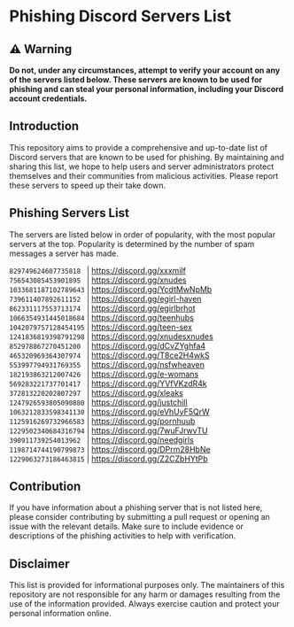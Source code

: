 # Phishing Discord Servers List

## ⚠️ Warning

**Do not, under any circumstances, attempt to verify your account on any of the servers listed below. These servers are known to be used for phishing and can steal your personal information, including your Discord account credentials.**

## Introduction

This repository aims to provide a comprehensive and up-to-date list of Discord servers that are known to be used for phishing. By maintaining and sharing this list, we hope to help users and server administrators protect themselves and their communities from malicious activities. Please report these servers to speed up their take down.

## Phishing Servers List

The servers are listed below in order of popularity, with the most popular servers at the top. Popularity is determined by the number of spam messages a server has made.

`829749624607735818 ` | https://discord.gg/xxxmilf  
`756543085453901895 ` | https://discord.gg/xnudes  
`1033681187102789643` | https://discord.gg/YcdtMwNpMb  
`739611407892611152 ` | https://discord.gg/egirl-haven  
`862331117553713174 ` | https://discord.gg/egirlbrhot  
`1066354931445018684` | https://discord.gg/teenhubs  
`1042079757128454195` | https://discord.gg/teen-sex  
`1241836819398791298` | https://discord.gg/xnudesxnudes  
`852978867270451200 ` | https://discord.gg/dCvZYghfa4  
`465320969364307974 ` | https://discord.gg/T8ce2H4wkS  
`553997794931769355 ` | https://discord.gg/nsfwheaven  
`182193863212007426 ` | https://discord.gg/e-womans  
`569283221737701417 ` | https://discord.gg/YVfVKzdR4k  
`372813220202807297 ` | https://discord.gg/xleaks  
`1247926593805090880` | https://discord.gg/justchill  
`1063212833598341130` | https://discord.gg/eVhUyF5QrW  
`1125916269732966583` | https://discord.gg/pornhuub  
`1229502340684316794` | https://discord.gg/7wuFJrwvTU  
`390911739254013962 ` | https://discord.gg/needgirls  
`1198714744190799873` | https://discord.gg/DPrm28HbNe  
`1229063273186463815` | https://discord.gg/Z2CZbHYtPb  

## Contribution

If you have information about a phishing server that is not listed here, please consider contributing by submitting a pull request or opening an issue with the relevant details. Make sure to include evidence or descriptions of the phishing activities to help with verification.

## Disclaimer

This list is provided for informational purposes only. The maintainers of this repository are not responsible for any harm or damages resulting from the use of the information provided. Always exercise caution and protect your personal information online.
